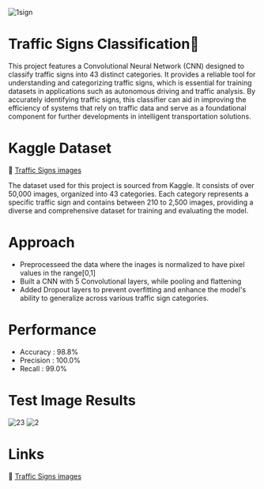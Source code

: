![1sign](https://github.com/user-attachments/assets/0e8a7a78-7122-40d6-85f6-23159ddc4701)
# Traffic Signs Classification🚦

This project features a Convolutional Neural Network (CNN) designed to classify traffic signs into 43 distinct categories. It provides a reliable tool for understanding and categorizing traffic signs, which is essential for training datasets in applications such as autonomous driving and traffic analysis. By accurately identifying traffic signs, this classifier can aid in improving the efficiency of systems that rely on traffic data and serve as a foundational component for further developments in intelligent transportation solutions.
# Kaggle Dataset
🔗 [Traffic Signs images ](https://www.kaggle.com/code/yacharki/traffic-signs-image-classification-97-cnn)

The dataset used for this project is sourced from Kaggle. It consists of over 50,000 images, organized into 43 categories. Each category represents a specific traffic sign and contains between 210 to 2,500 images, providing a diverse and comprehensive dataset for training and evaluating the model.
# Approach
- Preprocesseed the data where the inages is normalized to have pixel values in the range[0,1]
- Built a CNN with 5 Convolutional layers, while pooling and flattening
- Added Dropout layers to prevent overfitting and enhance the model's ability to generalize across various traffic sign categories.
# Performance
- Accuracy : 98.8%
- Precision : 100.0%
- Recall : 99.0%
# Test Image Results
![23](https://github.com/user-attachments/assets/9335c23f-f85f-4d3d-8bf7-c0546e611a4e)
![2](https://github.com/user-attachments/assets/ca010de6-b8c7-4ab7-8cd3-cbb7f979221e)

# Links 
🔗 [Traffic Signs images ](https://www.kaggle.com/code/yacharki/traffic-signs-image-classification-97-cnn)
